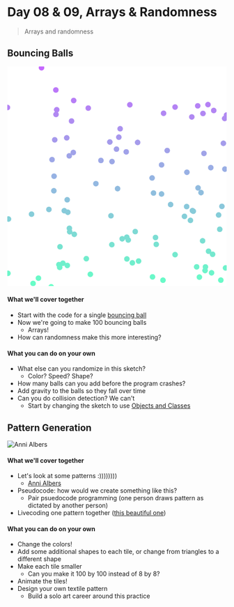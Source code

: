 # Day 08 & 09, Arrays & Randomness

> Arrays and randomness

## Bouncing Balls

![Balls!](img/balls.png)

#### What we'll cover together

* Start with the code for a single [bouncing ball](ball_01)
* Now we're going to make 100 bouncing balls
	* Arrays!
* How can randomness make this more interesting?

#### What you can do on your own

* What else can you randomize in this sketch?
	* Color? Speed? Shape?
* How many balls can you add before the program crashes?
* Add gravity to the balls so they fall over time
* Can you do collision detection? We can't
	* Start by changing the sketch to use [Objects and Classes](https://processing.org/tutorials/objects/)

## Pattern Generation

![Anni Albers](https://nmwa.org/sites/default/files/styles/detail-a/public/media/images/work/albers_untitled_edited.png)

#### What we'll cover together

* Let's look at some patterns :))))))))
	* [Anni Albers](https://www.google.com/search?q=anni+albers&source=lnms&tbm=isch)
* Pseudocode: how would we create something like this?
	* Pair psuedocode programming (one person draws pattern as dictated by another person)
* Livecoding one pattern together ([this beautiful one](https://nmwa.org/works/untitled-3))

#### What you can do on your own

* Change the colors!
* Add some additional shapes to each tile, or change from triangles to a different shape
* Make each tile smaller
	* Can you make it 100 by 100 instead of 8 by 8?
* Animate the tiles!
* Design your own textile pattern
	* Build a solo art career around this practice
